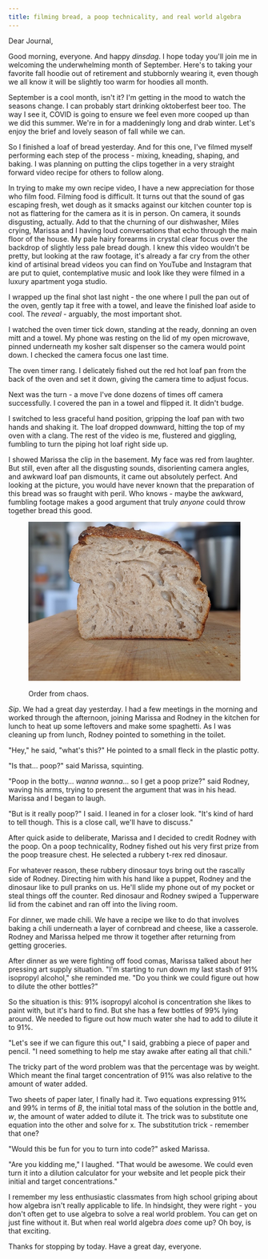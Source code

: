 ```yaml
---
title: filming bread, a poop technicality, and real world algebra
---
```


Dear Journal,

Good morning, everyone.  And happy _dinsdag_.  I hope today you'll
join me in welcoming the underwhelming month of September.  Here's to
taking your favorite fall hoodie out of retirement and stubbornly
wearing it, even though we all know it will be slightly too warm for
hoodies all month.

September is a cool month, isn't it?  I'm getting in the mood to watch
the seasons change.  I can probably start drinking oktoberfest beer
too.  The way I see it, COVID is going to ensure we feel even more
cooped up than we did this summer.  We're in for a maddeningly long
and drab winter.  Let's enjoy the brief and lovely season of fall
while we can.

So I finished a loaf of bread yesterday.  And for this one, I've
filmed myself performing each step of the process - mixing, kneading,
shaping, and baking.  I was planning on putting the clips together in
a very straight forward video recipe for others to follow along.

In trying to make my own recipe video, I have a new appreciation for
those who film food.  Filming food is difficult.  It turns out that
the sound of gas escaping fresh, wet dough as it smacks against our
kitchen counter top is not as flattering for the camera as it is in
person.  On camera, it sounds disgusting, actually.  Add to that the
churning of our dishwasher, Miles crying, Marissa and I having loud
conversations that echo through the main floor of the house.  My pale
hairy forearms in crystal clear focus over the backdrop of slightly
less pale bread dough.  I knew this video wouldn't be pretty, but
looking at the raw footage, it's already a far cry from the other kind
of artisinal bread videos you can find on YouTube and Instagram that
are put to quiet, contemplative music and look like they were filmed
in a luxury apartment yoga studio.

I wrapped up the final shot last night - the one where I pull the pan
out of the oven, gently tap it free with a towel, and leave the
finished loaf aside to cool.  The _reveal_ - arguably, the most
important shot.

I watched the oven timer tick down, standing at the ready, donning an
oven mitt and a towel.  My phone was resting on the lid of my open
microwave, pinned underneath my kosher salt dispenser so the camera
would point down.  I checked the camera focus one last time.

The oven timer rang.  I delicately fished out the red hot loaf pan
from the back of the oven and set it down, giving the camera time to
adjust focus.

Next was the turn - a move I've done dozens of times off camera
successfully.  I covered the pan in a towel and flipped it.  It didn't
budge.

I switched to less graceful hand position, gripping the loaf pan with
two hands and shaking it.  The loaf dropped downward, hitting the top
of my oven with a clang.  The rest of the video is me, flustered and
giggling, fumbling to turn the piping hot loaf right side up.

I showed Marissa the clip in the basement.  My face was red from
laughter.  But still, even after all the disgusting sounds,
disorienting camera angles, and awkward loaf pan dismounts, it came
out absolutely perfect.  And looking at the picture, you would have
never known that the preparation of this bread was so fraught with
peril.  Who knows - maybe the awkward, fumbling footage makes a good
argument that truly _anyone_ could throw together bread this good.

<figure>
  <a href="/images/2020-09-01/bread.jpg">
    <img alt="2020 09 01 bread" src="/images/2020-09-01/bread.jpg"/>
  </a>
  <figcaption>
    <p>Order from
chaos.</p>
  </figcaption>
</figure>

_Sip_.  We had a great day yesterday.  I had a few meetings in the
morning and worked through the afternoon, joining Marissa and Rodney
in the kitchen for lunch to heat up some leftovers and make some
spaghetti.  As I was cleaning up from lunch, Rodney pointed to
something in the toilet.

"Hey," he said, "what's this?"  He pointed to a small fleck in the
plastic potty.

"Is that... poop?" said Marissa, squinting.

"Poop in the botty... _wanna wanna_... so I get a poop prize?" said
Rodney, waving his arms, trying to present the argument that was in
his head.  Marissa and I began to laugh.

"But is it really poop?" I said.  I leaned in for a closer look.
"It's kind of hard to tell though.  This is a close call, we'll have
to discuss."

After quick aside to deliberate, Marissa and I decided to credit
Rodney with the poop.  On a poop technicality, Rodney fished out his
very first prize from the poop treasure chest.  He selected a rubbery
t-rex red dinosaur.

For whatever reason, these rubbery dinosaur toys bring out the
rascally side of Rodney.  Directing him with his hand like a puppet,
Rodney and the dinosaur like to pull pranks on us.  He'll slide my
phone out of my pocket or steal things off the counter.  Red dinosaur
and Rodney swiped a Tupperware lid from the cabinet and ran off into
the living room.

For dinner, we made chili.  We have a recipe we like to do that
involves baking a chili underneath a layer of cornbread and cheese,
like a casserole.  Rodney and Marissa helped me throw it together
after returning from getting groceries.

After dinner as we were fighting off food comas, Marissa talked about
her pressing art supply situation.  "I'm starting to run down my last
stash of 91% isopropyl alcohol," she reminded me.  "Do you think we
could figure out how to dilute the other bottles?"

So the situation is this: 91% isopropyl alcohol is concentration she
likes to paint with, but it's hard to find.  But she has a few bottles
of 99% lying around.  We needed to figure out how much water she had
to add to dilute it to 91%.

"Let's see if we can figure this out," I said, grabbing a piece of
paper and pencil.  "I need something to help me stay awake after
eating all that chili."

The tricky part of the word problem was that the percentage was by
weight.  Which meant the final target concentration of 91% was also
relative to the amount of water added.

Two sheets of paper later, I finally had it.  Two equations expressing
91% and 99% in terms of _B_, the initial total mass of the solution in
the bottle and, _w_, the amount of water added to dilute it.  The
trick was to substitute one equation into the other and solve for x.
The substitution trick - remember that one?

"Would this be fun for you to turn into code?" asked Marissa.

"Are you kidding me," I laughed.  "That would be awesome.  We could
even turn it into a dilution calculator for your website and let
people pick their initial and target concentrations."

I remember my less enthusiastic classmates from high school griping
about how algebra isn't really applicable to life.  In hindsight, they
were right - you don't often get to use algebra to solve a real world
problem.  You can get on just fine without it.  But when real world
algebra _does_ come up?  Oh boy, is that exciting.

Thanks for stopping by today.  Have a great day, everyone.
